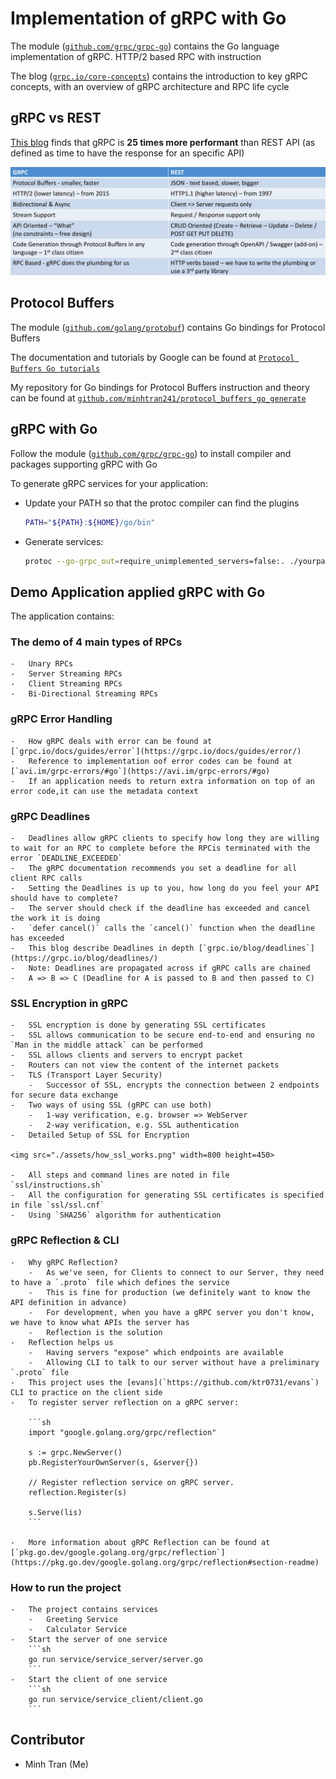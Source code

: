 # Implementation of gRPC with Go

The module ([`github.com/grpc/grpc-go`](https://github.com/grpc/grpc-go))
contains the Go language implementation of gRPC. HTTP/2 based RPC with instruction

The blog ([`grpc.io/core-concepts`](https://grpc.io/docs/what-is-grpc/core-concepts/)) contains the introduction to key gRPC concepts, with an overview of gRPC architecture and RPC life cycle

## gRPC vs REST

[This blog](https://husobee.github.io/golang/rest/grpc/2016/05/28/golang-rest-v-grpc.html) finds that gRPC is <strong>25 times more performant</strong> than REST API (as defined as time to have the response for an specific API)

<img src="./assets/gRPCvsREST.png">

## Protocol Buffers

The module ([`github.com/golang/protobuf`](https://pkg.go.dev/mod/github.com/golang/protobuf))
contains Go bindings for Protocol Buffers

The documentation and tutorials by Google can be found at [`Protocol Buffers Go tutorials`](https://developers.google.com/protocol-buffers/docs/gotutorial)

My repository for Go bindings for Protocol Buffers instruction and theory can be found at [`github.com/minhtran241/protocol_buffers_go_generate`](https://github.com/minhtran241/protocol_buffers_go_generate)

## gRPC with Go

Follow the module ([`github.com/grpc/grpc-go`](https://github.com/grpc/grpc-go)) to install compiler and packages supporting gRPC with Go

To generate gRPC services for your application:

-   Update your PATH so that the protoc compiler can find the plugins
    ```sh
    PATH="${PATH}:${HOME}/go/bin"
    ```
-   Generate services:
    ```sh
    protoc --go-grpc_out=require_unimplemented_servers=false:. ./yourpath/to.protofile/*.proto
    ```

## Demo Application applied gRPC with Go

The application contains:

### The demo of 4 main types of RPCs

    -   Unary RPCs
    -   Server Streaming RPCs
    -   Client Streaming RPCs
    -   Bi-Directional Streaming RPCs

### gRPC Error Handling

    -   How gRPC deals with error can be found at [`grpc.io/docs/guides/error`](https://grpc.io/docs/guides/error/)
    -   Reference to implementation oof error codes can be found at [`avi.im/grpc-errors/#go`](https://avi.im/grpc-errors/#go)
    -   If an application needs to return extra information on top of an error code,it can use the metadata context

### gRPC Deadlines

    -   Deadlines allow gRPC clients to specify how long they are willing to wait for an RPC to complete before the RPCis terminated with the error `DEADLINE_EXCEEDED`
    -   The gRPC documentation recommends you set a deadline for all client RPC calls
    -   Setting the Deadlines is up to you, how long do you feel your API should have to complete?
    -   The server should check if the deadline has exceeded and cancel the work it is doing
    -   `defer cancel()` calls the `cancel()` function when the deadline has exceeded
    -   This blog describe Deadlines in depth [`grpc.io/blog/deadlines`](https://grpc.io/blog/deadlines/)
    -   Note: Deadlines are propagated across if gRPC calls are chained
    -   A => B => C (Deadline for A is passed to B and then passed to C)

### SSL Encryption in gRPC

    -   SSL encryption is done by generating SSL certificates
    -   SSL allows communication to be secure end-to-end and ensuring no `Man in the middle attack` can be performed
    -   SSL allows clients and servers to encrypt packet
    -   Routers can not view the content of the internet packets
    -   TLS (Transport Layer Security)
        -   Successor of SSL, encrypts the connection between 2 endpoints for secure data exchange
    -   Two ways of using SSL (gRPC can use both)
        -   1-way verification, e.g. browser => WebServer
        -   2-way verification, e.g. SSL authentication
    -   Detailed Setup of SSL for Encryption

    <img src="./assets/how_ssl_works.png" width=800 height=450>

    -   All steps and command lines are noted in file `ssl/instructions.sh`
    -   All the configuration for generating SSL certificates is specified in file `ssl/ssl.cnf`
    -   Using `SHA256` algorithm for authentication

### gRPC Reflection & CLI

    -   Why gRPC Reflection?
        -   As we've seen, for Clients to connect to our Server, they need to have a `.proto` file which defines the service
        -   This is fine for production (we definitely want to know the API definition in advance)
        -   For development, when you have a gRPC server you don't know, we have to know what APIs the server has
        -   Reflection is the solution
    -   Reflection helps us
        -   Having servers "expose" which endpoints are available
        -   Allowing CLI to talk to our server without have a preliminary `.proto` file
    -   This project uses the [evans](`https://github.com/ktr0731/evans`) CLI to practice on the client side
    -   To register server reflection on a gRPC server:

        ```sh
        import "google.golang.org/grpc/reflection"

        s := grpc.NewServer()
        pb.RegisterYourOwnServer(s, &server{})

        // Register reflection service on gRPC server.
        reflection.Register(s)

        s.Serve(lis)
        ```

    -   More information about gRPC Reflection can be found at [`pkg.go.dev/google.golang.org/grpc/reflection`](https://pkg.go.dev/google.golang.org/grpc/reflection#section-readme)

### How to run the project

    -   The project contains services
        -   Greeting Service
        -   Calculator Service
    -   Start the server of one service
        ```sh
        go run service/service_server/server.go
        ```
    -   Start the client of one service
        ```sh
        go run service/service_client/client.go
        ```

## Contributor

-   Minh Tran (Me)
